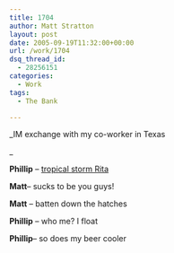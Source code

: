 ```yaml
---
title: 1704
author: Matt Stratton
layout: post
date: 2005-09-19T11:32:00+00:00
url: /work/1704
dsq_thread_id:
  - 28256151
categories:
  - Work
tags:
  - The Bank

---
```

_IM exchange with my co-worker in Texas
  
_ 
  
**Phillip** &#8211; [tropical storm Rita][1]
  
**Matt**&#8211; sucks to be you guys!
  
**Matt** &#8211; batten down the hatches
  
**Phillip** &#8211; who me? I float
  
**Phillip**&#8211; so does my beer cooler

 [1]: https://www.nhc.noaa.gov/refresh/graphics_at3+shtml/153924.shtml?5day?large